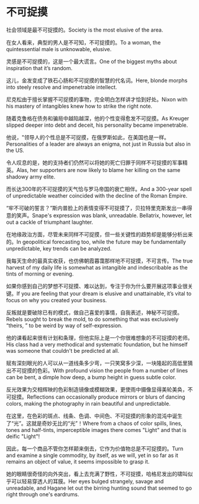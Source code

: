 # 不可捉摸

<p><span class="chinese">社会领域是最不可捉摸的。</span><span class="english">Society is the most elusive of the area.</span></p>

<p><span class="chinese">在女人看来，典型的男人是不可知，不可捉摸的。</span><span class="english">To a woman, the quintessential male is unknowable, elusive.</span></p>

<p><span class="chinese">灵感是不可捉摸的，这是一个最大谎言。</span><span class="english">One of the biggest myths about inspiration that it’s random.</span></p>

<p><span class="chinese">这儿，金发变成了铁石心肠和不可捉摸的智慧的代名词。</span><span class="english">Here, blonde morphs into steely resolve and impenetrable intellect.</span></p>

<p><span class="chinese">尼克松由于擅长掌握不可捉摸的事物，完全明白怎样讲才恰到好处。</span><span class="english">Nixon with his mastery of intangibles knew how to strike the right note.</span></p>

<p><span class="chinese">随着克鲁格在债务和骗局中越陷越深，他的个性变得愈发不可捉摸。</span><span class="english">As Kreuger slipped deeper into debt and deceit, his personality became impenetrable.</span></p>

<p><span class="chinese">他说，"领导人的个性总是不可捉摸，在俄罗斯如此，在美国也是一样。</span><span class="english">Personalities of a leader are always an enigma, not just in Russia but also in the US.</span></p>

<p><span class="chinese">令人叹息的是，她的支持者们仍然可以将她的死亡归罪于同样不可捉摸的军事精英。</span><span class="english">Alas, her supporters are now likely to blame her killing on the same shadowy army elite.</span></p>

<p><span class="chinese">而长达300年的不可捉摸的天气恰与罗马帝国的衰亡相伴。</span><span class="english">And a 300-year spell of unpredictable weather coincided with the decline of the Roman Empire.</span></p>

<p><span class="chinese">“牢不可破的誓言？”斯内普脸上的表情变得不可捉摸了，贝拉特里克斯发出一串得意的笑声。</span><span class="english">Snape's expression was blank, unreadable. Bellatrix, however, let out a cackle of triumphant laughter.</span></p>

<p><span class="chinese">在地缘政治方面，尽管未来同样不可捉摸，但一些关键性的趋势却是能够分析出来的。</span><span class="english">In geopolitical forecasting too, while the future may be fundamentally unpredictable, key trends can be analyzed.</span></p>

<p><span class="chinese">我每天生命的最真实收获，也仿佛朝霞暮霭那样地不可捉摸，不可言传。</span><span class="english">The true harvest of my daily life is somewhat as intangible and indescribable as the tints of morning or evening.</span></p>

<p><span class="chinese">如果你感到自己的梦想不可捉摸、难以达到，专注于你为什么要开展这项事业很关键。</span><span class="english">If you are feeling that your dream is elusive and unattainable, it’s vital to focus on why you created your business.</span></p>

<p><span class="chinese">反叛就是要破除已有的模式，做自己喜爱的事情，自我表述，神秘不可捉摸。</span><span class="english">Rebels sought to break the mold, to do something that was exclusively “theirs, ” to be weird by way of self-expression.</span></p>

<p><span class="chinese">他的课看起来很有计划和条理，但他实际上是一个你很难想象的不可捉摸的老师。</span><span class="english">His class had a very methodical and systematic foundation, but he himself was someone that couldn't be predicted at all.</span></p>

<p><span class="chinese">赋有深刻眼光的人可以从一道线条多少弯，一只笑窝多少深，一块隆起的高低里猜出不可捉摸的色彩。</span><span class="english">With profound vision the people from a number of lines can be bent, a dimple how deep, a bump height in guess subtle color.</span></p>

<p><span class="chinese">反光效果为交相辉映的色彩制造镜像或模糊效果，更使雨中摄像显得美轮美奂，不可捉摸。</span><span class="english">Reflections can occasionally produce mirrors or blurs of dancing colors, making the photography in rain beautiful and unpredictable.</span></p>

<p><span class="chinese">在这里，在色彩的斑点、线条、色调、中间色、不可捉摸的形象的混沌中诞生了“光”。这就是奇妙无比的“光”！</span><span class="english">Where from a chaos of color spills, lines, tones and half-tints, imperceptible images there comes "Light" and that is deific "Light"!</span></p>

<p><span class="chinese">因此，每一个商品不管你怎样颠来倒去，它作为价值物总是不可捉摸的。</span><span class="english">Turn and examine a single commodity, by itself, as we will, yet in so far as it remains an object of value, it seems impossible to grasp it.</span></p>

<p><span class="chinese">她的眼睛很奇怪的向外突出，看上去充满了野性，不可捉摸，哈格尼发出的啸叫似乎可以轻易穿透人的耳膜。</span><span class="english">Her eyes bulged strangely, savage and unreadable, and Hagane let out the birring hunting sound that seemed to go right through one's eardrums.</span></p>

